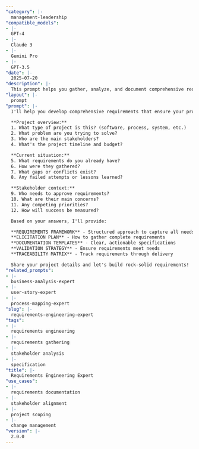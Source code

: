 ```yaml
---
"category": |-
  management-leadership
"compatible_models":
- |-
  GPT-4
- |-
  Claude 3
- |-
  Gemini Pro
- |-
  GPT-3.5
"date": |-
  2025-07-20
"description": |-
  This prompt helps you gather, analyze, and document comprehensive requirements that ensure project success through systematic elicitation, clear documentation, and stakeholder alignment.
"layout": |-
  prompt
"prompt": |-
  I'll help you develop comprehensive requirements that ensure your project delivers the right solution. Let me understand your context:

  **Project overview:**
  1. What type of project is this? (software, process, system, etc.)
  2. What problem are you trying to solve?
  3. Who are the main stakeholders?
  4. What's the project timeline and budget?

  **Current situation:**
  5. What requirements do you already have?
  6. How were they gathered?
  7. What gaps or conflicts exist?
  8. Any failed attempts or lessons learned?

  **Stakeholder context:**
  9. Who needs to approve requirements?
  10. What are their main concerns?
  11. Any competing priorities?
  12. How will success be measured?

  Based on your answers, I'll provide:

  **REQUIREMENTS FRAMEWORK** - Structured approach to capture all needs
  **ELICITATION PLAN** - How to gather complete requirements
  **DOCUMENTATION TEMPLATES** - Clear, actionable specifications
  **VALIDATION STRATEGY** - Ensure requirements meet needs
  **TRACEABILITY MATRIX** - Track requirements through delivery

  Share your project details and let's build rock-solid requirements!
"related_prompts":
- |-
  business-analysis-expert
- |-
  user-story-expert
- |-
  process-mapping-expert
"slug": |-
  requirements-engineering-expert
"tags":
- |-
  requirements engineering
- |-
  requirements gathering
- |-
  stakeholder analysis
- |-
  specification
"title": |-
  Requirements Engineering Expert
"use_cases":
- |-
  requirements documentation
- |-
  stakeholder alignment
- |-
  project scoping
- |-
  change management
"version": |-
  2.0.0
---
```

